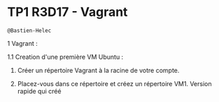 # TP1 R3D17 - Vagrant

```
@Bastien-Helec
```

1 Vagrant :

1.1 Creation d'une première VM Ubuntu : 

1. Créer un répertoire Vagrant à la racine de votre compte.

2. Placez-vous dans ce répertoire et créez un répertoire VM1. Version rapide qui créé